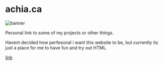 # achia.ca
![banner](https://achia.ca/Images/Elf_proud.jpg)

Personal link to some of my projects or other things.

Havent decided how perfesonal i want this website to be, but currently its just a place for me to have fun and try out HTML.

[link](http://www.achia.ca)
